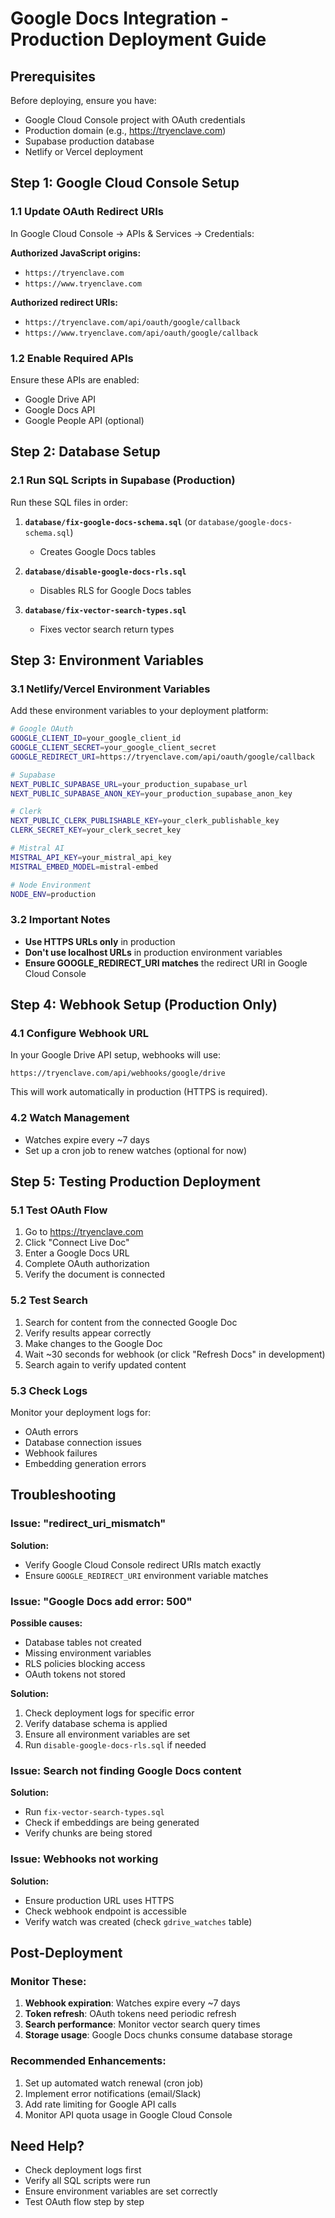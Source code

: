 # Google Docs Integration - Production Deployment Guide

## Prerequisites

Before deploying, ensure you have:
- Google Cloud Console project with OAuth credentials
- Production domain (e.g., https://tryenclave.com)
- Supabase production database
- Netlify or Vercel deployment

## Step 1: Google Cloud Console Setup

### 1.1 Update OAuth Redirect URIs

In Google Cloud Console → APIs & Services → Credentials:

**Authorized JavaScript origins:**
- `https://tryenclave.com`
- `https://www.tryenclave.com`

**Authorized redirect URIs:**
- `https://tryenclave.com/api/oauth/google/callback`
- `https://www.tryenclave.com/api/oauth/google/callback`

### 1.2 Enable Required APIs

Ensure these APIs are enabled:
- Google Drive API
- Google Docs API
- Google People API (optional)

## Step 2: Database Setup

### 2.1 Run SQL Scripts in Supabase (Production)

Run these SQL files in order:

1. **`database/fix-google-docs-schema.sql`** (or `database/google-docs-schema.sql`)
   - Creates Google Docs tables

2. **`database/disable-google-docs-rls.sql`**
   - Disables RLS for Google Docs tables

3. **`database/fix-vector-search-types.sql`**
   - Fixes vector search return types

## Step 3: Environment Variables

### 3.1 Netlify/Vercel Environment Variables

Add these environment variables to your deployment platform:

```bash
# Google OAuth
GOOGLE_CLIENT_ID=your_google_client_id
GOOGLE_CLIENT_SECRET=your_google_client_secret
GOOGLE_REDIRECT_URI=https://tryenclave.com/api/oauth/google/callback

# Supabase
NEXT_PUBLIC_SUPABASE_URL=your_production_supabase_url
NEXT_PUBLIC_SUPABASE_ANON_KEY=your_production_supabase_anon_key

# Clerk
NEXT_PUBLIC_CLERK_PUBLISHABLE_KEY=your_clerk_publishable_key
CLERK_SECRET_KEY=your_clerk_secret_key

# Mistral AI
MISTRAL_API_KEY=your_mistral_api_key
MISTRAL_EMBED_MODEL=mistral-embed

# Node Environment
NODE_ENV=production
```

### 3.2 Important Notes

- **Use HTTPS URLs only** in production
- **Don't use localhost URLs** in production environment variables
- **Ensure GOOGLE_REDIRECT_URI matches** the redirect URI in Google Cloud Console

## Step 4: Webhook Setup (Production Only)

### 4.1 Configure Webhook URL

In your Google Drive API setup, webhooks will use:
```
https://tryenclave.com/api/webhooks/google/drive
```

This will work automatically in production (HTTPS is required).

### 4.2 Watch Management

- Watches expire every ~7 days
- Set up a cron job to renew watches (optional for now)

## Step 5: Testing Production Deployment

### 5.1 Test OAuth Flow

1. Go to https://tryenclave.com
2. Click "Connect Live Doc"
3. Enter a Google Docs URL
4. Complete OAuth authorization
5. Verify the document is connected

### 5.2 Test Search

1. Search for content from the connected Google Doc
2. Verify results appear correctly
3. Make changes to the Google Doc
4. Wait ~30 seconds for webhook (or click "Refresh Docs" in development)
5. Search again to verify updated content

### 5.3 Check Logs

Monitor your deployment logs for:
- OAuth errors
- Database connection issues
- Webhook failures
- Embedding generation errors

## Troubleshooting

### Issue: "redirect_uri_mismatch"

**Solution:** 
- Verify Google Cloud Console redirect URIs match exactly
- Ensure `GOOGLE_REDIRECT_URI` environment variable matches

### Issue: "Google Docs add error: 500"

**Possible causes:**
- Database tables not created
- Missing environment variables
- RLS policies blocking access
- OAuth tokens not stored

**Solution:**
1. Check deployment logs for specific error
2. Verify database schema is applied
3. Ensure all environment variables are set
4. Run `disable-google-docs-rls.sql` if needed

### Issue: Search not finding Google Docs content

**Solution:**
- Run `fix-vector-search-types.sql`
- Check if embeddings are being generated
- Verify chunks are being stored

### Issue: Webhooks not working

**Solution:**
- Ensure production URL uses HTTPS
- Check webhook endpoint is accessible
- Verify watch was created (check `gdrive_watches` table)

## Post-Deployment

### Monitor These:

1. **Webhook expiration**: Watches expire every ~7 days
2. **Token refresh**: OAuth tokens need periodic refresh
3. **Search performance**: Monitor vector search query times
4. **Storage usage**: Google Docs chunks consume database storage

### Recommended Enhancements:

1. Set up automated watch renewal (cron job)
2. Implement error notifications (email/Slack)
3. Add rate limiting for Google API calls
4. Monitor API quota usage in Google Cloud Console

## Need Help?

- Check deployment logs first
- Verify all SQL scripts were run
- Ensure environment variables are set correctly
- Test OAuth flow step by step
